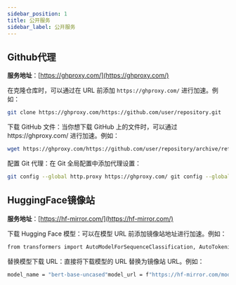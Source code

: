 ```yaml
---
sidebar_position: 1
title: 公开服务
sidebar_label: 公开服务
---
```

## Github代理

**服务地址**：[https://ghproxy.com/](https://ghproxy.com/)

在克隆仓库时，可以通过在 URL 前添加 `https://ghproxy.com/` 进行加速。例如：
```bash
git clone https://ghproxy.com/https://github.com/user/repository.git
```

下载 GitHub 文件：当你想下载 GitHub 上的文件时，可以通过https://ghproxy.com/ 进行加速。例如：
```bash
wget https://ghproxy.com/https://github.com/user/repository/archive/refs/heads/main.zip
```

配置 Git 代理：在 Git 全局配置中添加代理设置：
```bash
git config --global http.proxy https://ghproxy.com/ git config --global https.proxy https://ghproxy.com/
```


## HuggingFace镜像站
**服务地址**：[https://hf-mirror.com/](https://hf-mirror.com/)

下载 Hugging Face 模型：可以在模型 URL 前添加镜像站地址进行加速。例如：
```bash
from transformers import AutoModelForSequenceClassification, AutoTokenizer  model_name ="bert-base-uncased"model = AutoModelForSequenceClassification.from_pretrained(f"https://hf-mirror.com/models/{model_name}/") tokenizer = AutoTokenizer.from_pretrained(f"https://hf-mirror.com/models/{model_name}/")
```

替换模型下载 URL：直接将下载模型的 URL 替换为镜像站 URL。例如：
```bash
model_name = "bert-base-uncased"model_url = f"https://hf-mirror.com/models/{model_name}/"
```



